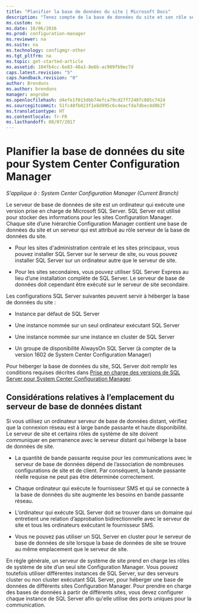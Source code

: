 ```yaml
---
title: "Planifier la base de données du site | Microsoft Docs"
description: "Tenez compte de la base de données du site et son rôle serveur quand vous planifiez votre hiérarchie System Center Configuration Manager."
ms.custom: na
ms.date: 10/06/2016
ms.prod: configuration-manager
ms.reviewer: na
ms.suite: na
ms.technology: configmgr-other
ms.tgt_pltfrm: na
ms.topic: get-started-article
ms.assetid: 104fb4cc-6e83-40a3-8e6b-ac909fb9ec7d
caps.latest.revision: "5"
caps.handback.revision: "0"
author: Brenduns
ms.author: brenduns
manager: angrobe
ms.openlocfilehash: d4efe1f013dbb74efca79cd27f7248fc085c7424
ms.sourcegitcommit: 51fc48fb023f1e8d995c6c4eacfda7dbec4d0b2f
ms.translationtype: HT
ms.contentlocale: fr-FR
ms.lasthandoff: 08/07/2017
---
```

# <a name="plan-for-the-site-database-for-system-center-configuration-manager"></a>Planifier la base de données du site pour System Center Configuration Manager

*S’applique à : System Center Configuration Manager (Current Branch)*

Le serveur de base de données de site est un ordinateur qui exécute une version prise en charge de Microsoft SQL Server. SQL Server est utilisé pour stocker des informations pour les sites Configuration Manager. Chaque site d’une hiérarchie Configuration Manager contient une base de données du site et un serveur qui est attribué au rôle serveur de la base de données du site.  

-   Pour les sites d'administration centrale et les sites principaux, vous pouvez installer SQL Server sur le serveur de site, ou vous pouvez installer SQL Server sur un ordinateur autre que le serveur de site.  

-   Pour les sites secondaires, vous pouvez utiliser SQL Server Express au lieu d’une installation complète de SQL Server. Le serveur de base de données doit cependant être exécuté sur le serveur de site secondaire.  

Les configurations SQL Server suivantes peuvent servir à héberger la base de données du site :  

-   Instance par défaut de SQL Server  

-   Une instance nommée sur un seul ordinateur exécutant SQL Server  

-   Une instance nommée sur une instance en cluster de SQL Server  

-   Un groupe de disponibilité AlwaysOn SQL Server (à compter de la version 1602 de System Center Configuration Manager)


Pour héberger la base de données du site, SQL Server doit remplir les conditions requises décrites dans [Prise en charge des versions de SQL Server pour System Center Configuration Manager](../../../core/plan-design/configs/support-for-sql-server-versions.md).  



## <a name="remote-database-server-location-considerations"></a>Considérations relatives à l’emplacement du serveur de base de données distant  

Si vous utilisez un ordinateur serveur de base de données distant, vérifiez que la connexion réseau est à large bande passante et haute disponibilité. Le serveur de site et certains rôles de système de site doivent communiquer en permanence avec le serveur distant qui héberge la base de données de site.

-   La quantité de bande passante requise pour les communications avec le serveur de base de données dépend de l’association de nombreuses configurations de site et de client. Par conséquent, la bande passante réelle requise ne peut pas être déterminée correctement.  

-   Chaque ordinateur qui exécute le fournisseur SMS et qui se connecte à la base de données du site augmente les besoins en bande passante réseau.  

-   L’ordinateur qui exécute SQL Server doit se trouver dans un domaine qui entretient une relation d’approbation bidirectionnelle avec le serveur de site et tous les ordinateurs exécutant le fournisseur SMS.  

-   Vous ne pouvez pas utiliser un SQL Server en cluster pour le serveur de base de données de site lorsque la base de données de site se trouve au même emplacement que le serveur de site.  


En règle générale, un serveur de système de site prend en charge les rôles de système de site d’un seul site Configuration Manager. Vous pouvez toutefois utiliser différentes instances de SQL Server, sur des serveurs cluster ou non cluster exécutant SQL Server, pour héberger une base de données de différents sites Configuration Manager. Pour prendre en charge des bases de données à partir de différents sites, vous devez configurer chaque instance de SQL Server afin qu'elle utilise des ports uniques pour la communication.  
